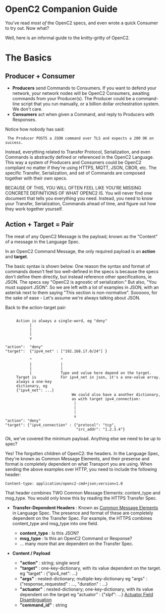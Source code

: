 # OpenC2 Companion Guide

You've read *most of* the OpenC2 specs, and even wrote a quick Consumer to try out. Now what?

Well, here is an informal guide to the knitty-gritty of OpenC2.


# The Basics
## Producer + Consumer

* **Producers** send Commands to Consumers. If you want to defend your network, your network nodes will be OpenC2 Consumers, awaiting commands from your Producer(s). The Producer could be a command-line script that you run manually, or a billion dollar orchestration system. We don't care.
* **Consumers** act when given a Command, and reply to Producers with Responses.

Notice how nobody has said:

     The Producer POSTS a JSON command over TLS and expects a 200 OK on success.
     
Instead, everything related to Transfer Protocol, Serialization, and even Commands is abstractly defined or referenced in the OpenC2 Language. This way a system of Producers and Consumers could be OpenC2 compliant no matter if they're using HTTPS, MQTT, JSON, CBOR, etc. The specific Transfer, Serialization, and set of Commands are composed together with their own specs. 

BECAUSE OF THIS, YOU WILL OFTEN FEEL LIKE YOU'RE MISSING CONCRETE DEFINITIONS OF WHAT OPENC2 IS. You will never find one document that tells you everything you need. Instead, you need to know your Transfer, Serialization, Commands ahead of time, and figure out how they work together yourself.





## Action + Target = Pair

The meat of any OpenC2 Message is the payload; known as the "Content" of a message in the Language Spec.

In an OpenC2 Command Message, the only required payload is an **action** and **target**.

The basic syntax is shown below. One reason the syntax and format of commands doesn't feel too well-defined in the specs is because the specs don't define them directly, but instead reference other specifications, ie JSON. The specs say "OpenC2 is agnostic of serialization." But also, "You must support JSON". So we are left with a lot of examples in JSON, with an asterisk next to them saying "This section is non-normative". Soooooo, for the sake of ease - Let's assume we're always talking about JSON.


Back to the action-target pair:

```

     Action is always a single-word, eg "deny"
           |
           |
           |
           v
           
"action":  "deny"
"target":  {"ipv4_net" : ["192.168.17.0/24"] }

           ^             ^
           |             |
           |             |
           |             Type and value here depend on the target.
     Target is           For ipv4_net in json, it's a one-value array.
     always a one-key          
     dictionary, eg 
     {"ipv4_net": ...}
                              We could also have a another dictionary, 
                              as with target ipv4_connection:
                               |
                               |
                               |
                               v 
"action": "deny" 
"target": {"ipv4_connection" : {"protocol": "tcp",
                                "src_addr": "1.2.3.4"}
```


Ok, we've covered the minimum payload. Anything else we need to be up to spec?

Yes! The forgotten children of OpenC2: the headers. In the Language Spec, they're known as Common Message Elements, and their presense and format is completely dependent on what Transport you are using. When sending the above examples over HTTP, you need to include the following header:
    
    Content-type: application/openc2-cmd+json;version=1.0
    
That header combines TWO Common Message Elements: content_type and msg_type. You would only know this by reading the HTTPS Transfer Spec.


* **Transfer-Dependent Headers** : Known as [Common Message Elements](https://docs.oasis-open.org/openc2/oc2ls/v1.0/cs02/oc2ls-v1.0-cs02.html#32-message) in Language Spec. The presence and format of these are completely dependent on the Transfer Spec. For example, the HTTPS combines content_type and msg_type into one field.
  * **content_type** : Is this JSON?
  * **msg_type** : Is this an OpenC2 Command or Response?
  * ... many more that are dependent on the Transfer Spec.
 
* **Content / Payload**
  * **"action"** : string; single word
  * **"target"** : one-key-dictionary, with its value dependent on the target. eg "target" : {"ipv4_net": ...}
  * **"args"** : nested-dictionary; multiple-key-dictionary eg "args" : {"response_requested" : ..., "duration" : ...}
  * **"actuator"** : nested-dictionary; one-key-dictionary, with its value dependent on the target eg "actuator" : {"slpf": ...} [Actuator Field Disambiguation](/disambiguation/actuator_field.md)
  * **"command_id"** : string
